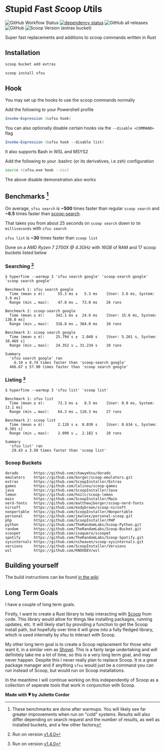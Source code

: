 # *S*tupid *F*ast *S*coop *U*tils

![GitHub Workflow Status](https://img.shields.io/github/actions/workflow/status/jewlexx/sfsu/build.yml)
[![dependency status](https://deps.rs/repo/github/jewlexx/sfsu/status.svg)](https://deps.rs/repo/github/jewlexx/sfsu)
![GitHub all releases](https://img.shields.io/github/downloads/jewlexx/sfsu/total)
![GitHub](https://img.shields.io/github/license/jewlexx/sfsu)
![Scoop Version (extras bucket)](https://img.shields.io/scoop/v/sfsu?bucket=extras)

Super fast replacements and additions to scoop commands written in Rust

## Installation

```powershell
scoop bucket add extras

scoop install sfsu
```

## Hook

You may set up the hooks to use the scoop commands normally

Add the following to your Powershell profile

```powershell
Invoke-Expression (&sfsu hook)
```

You can also optionally disable certain hooks via the `--disable <COMMAND>` flag

```powershell
Invoke-Expression (&sfsu hook --disable list)
```

It also supports Bash in WSL and MSYS2

Add the following to your .bashrc (or its derivatives, i.e zsh) configuration

```bash
source <(sfsu.exe hook --nix)
```

The above disable demonstration also works

## Benchmarks [^1]

On average, `sfsu search` is **~500** times faster than regular `scoop search` and **~6.5** times faster than [scoop-search](https://github.com/shilangyu/scoop-search).

That takes you from about 25 seconds on `scoop search` down to `50 milliseconds` with `sfsu search`

`sfsu list` is **~30** times faster than `scoop list`

Done on a *AMD Ryzen 7 2700X @ 4.3GHz* with *16GB* of RAM and 17 scoop buckets listed below

[^1]: These benchmarks are done after warmups. You will likely see far greater improvements when run on "cold" systems. Results will also differ depending on search request and the number of results, as well as installed buckets, and a few other factors

### Searching [^search-version]

```shell
$ hyperfine --warmup 3 'sfsu search google' 'scoop-search google' 'scoop search google'

Benchmark 1: sfsu search google
  Time (mean ± σ):      55.3 ms ±   5.3 ms    [User: 3.6 ms, System: 3.9 ms]
  Range (min … max):    47.8 ms …  73.0 ms    26 runs

Benchmark 2: scoop-search google
  Time (mean ± σ):     342.1 ms ±  24.6 ms    [User: 15.6 ms, System: 130.0 ms]
  Range (min … max):   316.8 ms … 384.0 ms    10 runs

Benchmark 3: scoop search google
  Time (mean ± σ):     25.794 s ±  2.048 s    [User: 5.261 s, System: 10.469 s]
  Range (min … max):   24.352 s … 31.234 s    10 runs

Summary
  'sfsu search google' ran
    6.19 ± 0.74 times faster than 'scoop-search google'
  466.67 ± 57.90 times faster than 'scoop search google'
```

[^search-version]: Run on version [v1.4.0][v1.4.0]

### Listing [^list-version]

```shell
$ hyperfine --warmup 3 'sfsu list' 'scoop list'

Benchmark 1: sfsu list
  Time (mean ± σ):      72.3 ms ±   8.5 ms    [User: 0.0 ms, System: 13.1 ms]
  Range (min … max):    64.3 ms … 110.3 ms    27 runs

Benchmark 2: scoop list
  Time (mean ± σ):      2.128 s ±  0.030 s    [User: 0.634 s, System: 0.301 s]
  Range (min … max):    2.090 s …  2.182 s    10 runs

Summary
  'sfsu list' ran
   29.43 ± 3.50 times faster than 'scoop list'
```

[^list-version]: Run on version [v1.4.0][v1.4.0]

[v1.4.0]: https://github.com/jewlexx/sfsu/releases/tag/v1.4.0

### Scoop Buckets

<!-- markdownlint-disable-next-line MD040 -->
```
dorado       https://github.com/chawyehsu/dorado
emulators    https://github.com/borger/scoop-emulators.git
extras       https://github.com/ScoopInstaller/Extras
games        https://github.com/Calinou/scoop-games
java         https://github.com/ScoopInstaller/Java
lemon        https://github.com/hoilc/scoop-lemon
main         https://github.com/ScoopInstaller/Main
nerd-fonts   https://github.com/matthewjberger/scoop-nerd-fonts
nirsoft      https://github.com/kodybrown/scoop-nirsoft
nonportable  https://github.com/ScoopInstaller/Nonportable
personal     https://github.com/jewlexx/personal-scoop.git
php          https://github.com/ScoopInstaller/PHP
python       https://github.com/TheRandomLabs/Scoop-Python.git
random       https://github.com/TheRandomLabs/Scoop-Bucket.git
scoopet      https://github.com/ivaquero/scoopet
spotify      https://github.com/TheRandomLabs/Scoop-Spotify.git
sysinternals https://github.com/niheaven/scoop-sysinternals.git
versions     https://github.com/ScoopInstaller/Versions
wsl          https://github.com/KNOXDEV/wsl
```

## Building yourself

The build instructions can be found [in the wiki](https://github.com/jewlexx/sfsu/wiki/Building)

## Long Term Goals

I have a couple of long term goals.

Firstly, I want to create a Rust library to help interacting with [Scoop](https://scoop.sh) from code. This library would allow for things like installing packages, running updates, etc.
It will likely start by providing a function to get the Scoop install path, but hopefully over time it will grow into a fully fledged library, which is used internally by sfsu to interact with Scoop.

My other long term goal is to create a Scoop replacement for those who want it, in a similar vein as [Shovel](https://github.com/Ash258/Scoop-Core). This is a fairly large undertaking and will definitely take me a lot of time, so this is a very long term goal, and may never happen. Despite this I never really plan to replace Scoop. It is a great package manager and if anything `sfsu` would just be a command you can run instead of Scoop, but would run on Scoop installations.

In the meantime I will continue working on this independently of Scoop as a collection of seperate tools that work in conjunction with Scoop.

<!-- markdownlint-disable-next-line MD036 -->
**Made with 💗 by Juliette Cordor**
